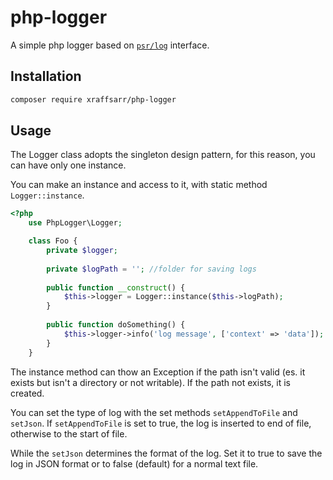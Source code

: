# php-logger

A simple php logger based on [`psr/log`](https://github.com/php-fig/log) interface.

Installation
------------

```bash
composer require xraffsarr/php-logger
```

Usage
----

The Logger class adopts the singleton design pattern, for this reason, you can have only one instance.

You can make an instance and access to it, with static method `Logger::instance`.

```php
<?php
    use PhpLogger\Logger;

    class Foo {
        private $logger;
        
        private $logPath = ''; //folder for saving logs
        
        public function __construct() {
            $this->logger = Logger::instance($this->logPath);
        }
        
        public function doSomething() {
            $this->logger->info('log message', ['context' => 'data']);
        }
    }
```

The instance method can thow an Exception if the path isn't valid (es. it exists but isn't a directory or not writable). If the path not exists, it is created.

You can set the type of log with the set methods `setAppendToFile` and `setJson`. If `setAppendToFile` is set to true, the log is inserted to end of file, otherwise to the start of file.

While the `setJson` determines the format of the log. Set it to true to save the log in JSON format or to false (default) for a normal text file.
